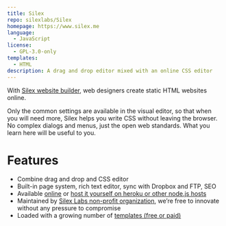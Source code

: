 ```yaml
---
title: Silex
repo: silexlabs/Silex
homepage: https://www.silex.me
language:
  - JavaScript
license:
  - GPL-3.0-only
templates:
  - HTML
description: A drag and drop editor mixed with an online CSS editor
---
```


With [Silex website builder](https://www.silex.me), web designers create static HTML websites online.

Only the common settings are available in the visual editor, so that when you will need more, Silex helps you write CSS without leaving the browser. No complex dialogs and menus, just the open web standards. What you learn here will be useful to you.

# Features

- Combine drag and drop and CSS editor
- Built-in page system, rich text editor, sync with Dropbox and FTP, SEO
- Available [online](https://editor.silex.me) or [host it yourself on heroku or other node.js hosts](https://github.com/silexlabs/Silex#host-an-instance-of-silex)
- Maintained by [Silex Labs non-profit organization](https://www.silexlabs.org/silexlabs/#about-silex-labs), we’re free to innovate without any pressure to compromise
- Loaded with a growing number of [templates (free or paid)](https://github.com/silexlabs/Silex/labels/template)
